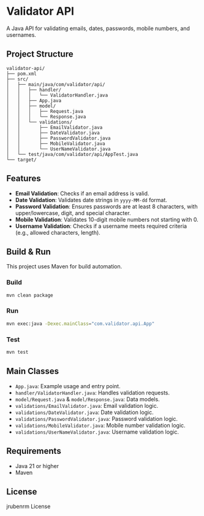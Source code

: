# Validator API

A Java API for validating emails, dates, passwords, mobile numbers, and usernames.

## Project Structure

```
validator-api/
├── pom.xml
├── src/
│   ├── main/java/com/validator/api/
│   │   ├── handler/
│   │   │   └── ValidatorHandler.java
│   │   ├── App.java
│   │   ├── model/
│   │   │   ├── Request.java
│   │   │   └── Response.java
│   │   └── validations/
│   │       ├── EmailValidator.java
│   │       ├── DateValidator.java
│   │       ├── PasswordValidator.java
│   │       ├── MobileValidator.java
│   │       └── UserNameValidator.java
│   └── test/java/com/validator/api/AppTest.java
└── target/
```

## Features
- **Email Validation**: Checks if an email address is valid.
- **Date Validation**: Validates date strings in `yyyy-MM-dd` format.
- **Password Validation**: Ensures passwords are at least 8 characters, with upper/lowercase, digit, and special character.
- **Mobile Validation**: Validates 10-digit mobile numbers not starting with 0.
- **Username Validation**: Checks if a username meets required criteria (e.g., allowed characters, length).

## Build & Run

This project uses Maven for build automation.

### Build
```sh
mvn clean package
```

### Run
```sh
mvn exec:java -Dexec.mainClass="com.validator.api.App"
```

### Test
```sh
mvn test
```

## Main Classes
- `App.java`: Example usage and entry point.
- `handler/ValidatorHandler.java`: Handles validation requests.
- `model/Request.java` & `model/Response.java`: Data models.
- `validations/EmailValidator.java`: Email validation logic.
- `validations/DateValidator.java`: Date validation logic.
- `validations/PasswordValidator.java`: Password validation logic.
- `validations/MobileValidator.java`: Mobile number validation logic.
- `validations/UserNameValidator.java`: Username validation logic.

## Requirements
- Java 21 or higher
- Maven

## License
jrubenrm License
